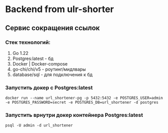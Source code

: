 # Backend from ulr-shorter
## Сервис сокращения ссылок
### Стек технологий:
1. Go 1.22
2. Postgres:latest - бд
3. Docker | Docker-compose
4. go-chi/chi/v5 - роутинг/мидлвары
5. database/sql - для подключения к бд

### Запустить докер с Postgres:latest
```
docker run --name url_shortener-pg -p 5432:5432 -e POSTGRES_USER=admin -e POSTGRES_PASSWORD=secret -e POSTGRES_DB=url_shortener -d postgres
```
### Запустить врнутри докер контейнера Postgres:latest
```
psql -U admin -d url_shortener
```

